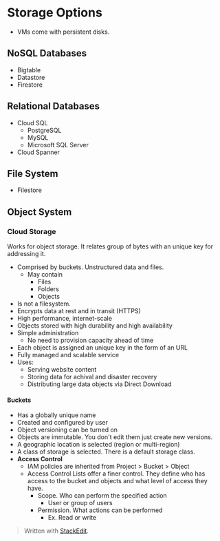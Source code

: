 
# Storage Options

- VMs come with persistent disks.

## NoSQL Databases
- Bigtable
- Datastore
- Firestore

## Relational Databases
- Cloud SQL
	- PostgreSQL
	- MySQL
	- Microsoft SQL Server
- Cloud Spanner

## File System
- Filestore

## Object System

### Cloud Storage 

Works for object storage. It relates group of bytes with an unique key for addressing it.

- Comprised by buckets. Unstructured data and files.
	- May contain
		- Files 
		- Folders
		- Objects 
- Is not a filesystem.
- Encrypts data at rest and in transit (HTTPS)
- High performance, internet-scale
- Objects stored with high durability and high availability
- Simple administration
	- No need to provision capacity ahead of time
- Each object is assigned an unique key in the form of an URL
- Fully managed and scalable service
- Uses:
	- Serving website content
	- Storing data for achival and disaster recovery
	- Distributing large data objects via Direct Download

#### Buckets
- Has a globally unique name
- Created and configured by user
- Object versioning can be turned on 
- Objects are immutable. You don't edit them just create new versions.
- A geographic location is selected (region or multi-region)
- A class of storage is selected. There is a default storage class.
- **Access Control**
	- IAM policies are inherited from Project > Bucket > Object
	- Access Control Lists offer a finer control. They define who has access to the bucket and objects and what level of access they have.
		- Scope. Who can perform the specified action
			- User or group of users 
		- Permission. What actions can be performed
			- Ex. Read or write


> Written with [StackEdit](https://stackedit.io/).
<!--stackedit_data:
eyJoaXN0b3J5IjpbMTY1MTIzMzMyOSwtMTg4MTEyMDcxNSwxND
Y1MTM1OTE1LC0yMDk5NDQyNzc4LDE1NjE2Mzg4OTEsLTE0MzEw
NjUzNTldfQ==
-->